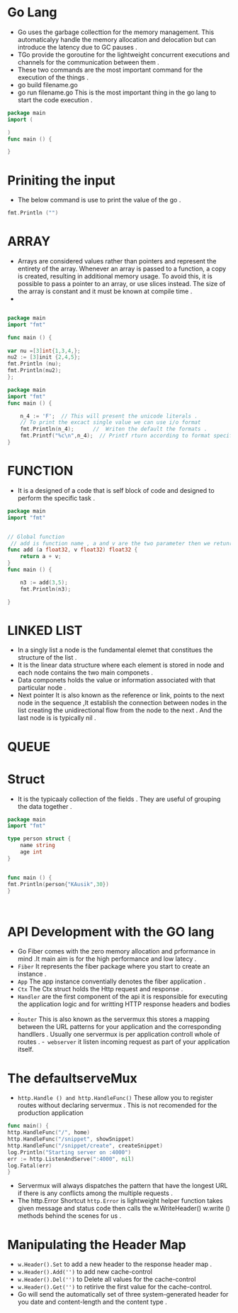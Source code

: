 # Go Lang
- Go uses the garbage collecttion for the memory management. This automaticalyy handle the memory allocation and delocation but can introduce the latency due to GC pauses .
- TGo provide the goroutine for the lightweight concurrent executions and channels for the communication between them . 
- These two commands are the most important command for the execution of the things . 
- go build filename.go
- go run filename.go 
 This is the most important thing in the go lang to start the code execution .

```Go
package main 
import ( 

)
func main () {

}

```
# Priniting the input 
- The below command is use to print the value of the go . 
```Go
fmt.Println ("")
```
# ARRAY
- Arrays are considered values rather than pointers and represent the entirety of the array. Whenever an array is passed to a function, a copy is created, resulting in additional memory usage. To avoid this, it is possible to pass a pointer to an array, or use slices instead. The size of the array is constant and it must be known at compile time .
- 

```go

package main
import "fmt"

func main () {
 
var nu =[3]int{1,3,4,};
nu2 := [3]init {2,4,5};
fmt.Println (nu);
fmt.Println(nu2);
};
```
```Go
package main 
import "fmt"
func main () {

    n_4 := 'F';  // This will present the unicode literals .
    // To print the excact single value we can use i/o format 
    fmt.Println(n_4);      //  Writen the default the formats .
    fmt.Printf("%c\n",n_4);  // Printf rturn according to format specifier . 
}
```
# FUNCTION

- It is a designed of a code that is self block of code and designed to perform the specific task .
```Go
package main 
import "fmt"


// Global function 
 // add is function name , a and v are the two parameter then we retunring function .
func add (a float32, v float32) float32 {
    return a + v;
}
func main () {

    n3 := add(3,5);
    fmt.Println(n3);

}
```

# LINKED LIST
- In a singly list a node is the fundamental elemet that constitues the structure of the list . 
- It is the linear data structure where each element is stored in node and each node contains the two main componets .
- Data componets holds the value or information associated with that particular node .
- Next pointer It is also known as the reference or link, points to the next node in the sequence ,It establish the connection between nodes in the list creating the unidirectional flow from the node to the next . And the last node is is typically nil . 

# QUEUE
# Struct 
- It is the typicaaly collection of the fields . They are useful of grouping the data together .
```Go
package main
import "fmt"

type person struct {
    name string
    age int 
}


func main () {
fmt.Println(person{"KAusik",30})
}




```

# API Development with the GO lang
-  Go Fiber comes with the zero memory allocation and prformance in mind .It main aim is for the high performance and low latecy .
- `Fiber` It represents the fiber package where you start to create an instance .
- `App` The app instance conventially denotes the fiber application .
- `Ctx` The Ctx struct holds the Http request and response .
- `Handler` are the first component of the api it is responsible for executing the application logic and for writting HTTP response headers and bodies .
- `Router` This is also known as the servermux this stores a mapping between the URL patterns for your application and the corresponding handllers . Usually one servermux is per application controll whole of routes .
-` webserver`  it listen incoming request as part of your application itself.
# The defaultserveMux
- `http.Handle () and http.HandleFunc()` These allow you to register routes without declaring servermux . This is not recomended for the production application 
```GO
func main() {
http.HandleFunc("/", home)
http.HandleFunc("/snippet", showSnippet)
http.HandleFunc("/snippet/create", createSnippet)
log.Println("Starting server on :4000")
err := http.ListenAndServe(":4000", nil)
log.Fatal(err)
}
```
- Servermux will always dispatches the pattern that have the longest URL if there is any conflicts among the multiple requests .
- The http.Error Shortcut `http.Error` is lightweight helper function takes given message and status code then calls the w.WriteHeader() w.write () methods behind the scenes for us .
# Manipulating the Header Map
- `w.Header().Set` to add a new header to the response header map .
- `w.Header().Add('')` to add new cache-control
- `w.Header().Del('')` to Delete all values for the cache-control
- `w.Header().Get('')` to retirive the first value for the cache-control.
- Go will send the automatically set of three system-generated header for you date and content-length and the content type .
